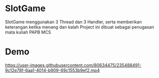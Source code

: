 # SlotGame
SlotGame menggunakan 3 Thread dan 3 Handler, serta memberikan keterangan ketika menang dan kalah
Project ini dibuat sebagai penugasan mata kuliah PAPB MCS

# Demo
https://user-images.githubusercontent.com/80634475/235488491-9c12e78f-6aa1-4014-b909-69c1553b9ef2.mp4

